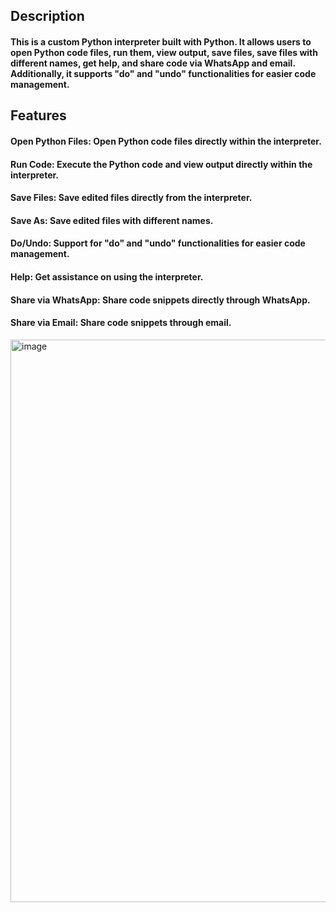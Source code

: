 <h2>Description</h2>
<h4>This is a custom Python interpreter built with Python. It allows users to open Python code files, run them, view output, save files, save files with different names, get help, and share code via WhatsApp and email. Additionally, it supports "do" and "undo" functionalities for easier code management.</h4>
<h2>Features</h2>
<h4>Open Python Files: Open Python code files directly within the interpreter.</h4>
<h4>Run Code: Execute the Python code and view output directly within the interpreter.</h4>
<h4>Save Files: Save edited files directly from the interpreter.</h4>
<h4>Save As: Save edited files with different names.</h4>
<h4>Do/Undo: Support for "do" and "undo" functionalities for easier code management.</h4>
<h4>Help: Get assistance on using the interpreter.</h4>
<h4>Share via WhatsApp: Share code snippets directly through WhatsApp.</h4>
<h4>Share via Email: Share code snippets through email.</h4>

<img width="960" height="900" alt="image" src="https://github.com/Akshi44/Python-Interpreter/assets/104931182/5b0bcd09-f34d-426d-9df6-3044fb1260ba">
